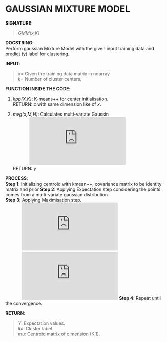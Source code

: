 # GAUSSIAN MIXTURE MODEL

**SIGNATURE**:   
>_GMM(x,K)_  

**DOCSTRING**:  
Perform gaussian Mixture Model with the given input training data and predict (y) label for clustering.   

**INPUT**:  
>*x*= Given the training data matrix in ndarray  
*k*= Number of cluster centers.  

**FUNCTION INSIDE THE CODE**:  
1) _kpp(X,K)_: K-means++ for center initialisation.  
RETURN: *c* with same dimension like of *x*.  

2) *mvg(x,M,H)*: Calculates multi-variate Gaussin  
&nbsp;&nbsp;&nbsp;&nbsp;&nbsp;&nbsp;&nbsp;&nbsp;&nbsp;&nbsp;&nbsp;&nbsp;&nbsp;![](http://latex.codecogs.com/gif.latex?y%3D%5Cfrac%7B1%7D%7B%5Csqrt%7B2%5Cpi%7D%5E%7Bd%7D%5Csqrt%7B%5Cleft%20%7C%5Csum%20%5Cright%20%7C%7D%7Dexp%5Cleft%20%28%20-%5Cfrac%7B%28x-%5Cmu%29%5E%7BT%7D%5Csum%5E%7B-1%7D%28x-%5Cmu%29%7D%7B2%7D%20%5Cright%20%29)  
RETURN: *y*    

**PROCESS**:  
**Step 1**: Initializing centroid with kmean++, covariance matrix to be identity matrix and prior 
**Step 2**: Applying Expectation step considering the points comes from a multi-variate gaussian distribution.  
**Step 3**: Applying Maximisation step.     
&nbsp;&nbsp;&nbsp;&nbsp;&nbsp;&nbsp;&nbsp;&nbsp;&nbsp;&nbsp;&nbsp;&nbsp;&nbsp;![](http://latex.codecogs.com/gif.latex?%5Cmu_%7Bi%7D%3D%5Cfrac%7By_%7Bji%7Dx_%7Bij%7D%7D%7B%5Cmu_%7By%7D%7D)  
&nbsp;&nbsp;&nbsp;&nbsp;&nbsp;&nbsp;&nbsp;&nbsp;&nbsp;&nbsp;&nbsp;&nbsp;&nbsp;![](http://latex.codecogs.com/gif.latex?%5Csum_%7Bi%7D%3D%5Cleft%20%28%20x-%5Cmu_%7Bi%7D%20%5Cright%20%29%5E%7BT%7D%5Cleft%20%28%20%28x-%5Cmu_%7Bi%7D%29%28%5Cfrac%7By_%7Bk%7D%7D%7Bn%5Cmu_%7By%7D%7D%5Cmathbf%7B1%7D_%7Bk%5Ctimes%20n%7D%29%5E%7BT%7D%20%5Cright%20%29)
**Step 4**: Repeat until the convergence.   

**RETURN**:   
>*Y*: Expectation values.  
*lbl*:  Cluster label.  
*mu*: Centroid matrix of dimension (K,1).  
